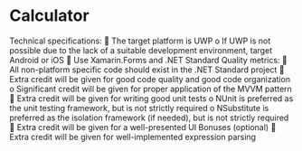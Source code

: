 # Calculator

Technical specifications:
 The target platform is UWP
o If UWP is not possible due to the lack of a suitable development environment, target Android or iOS
 Use Xamarin.Forms and .NET Standard
Quality metrics:
 All non-platform specific code should exist in the .NET Standard project
 Extra credit will be given for good code quality and good code organization
o Significant credit will be given for proper application of the MVVM pattern
 Extra credit will be given for writing good unit tests
o NUnit is preferred as the unit testing framework, but is not strictly required
o NSubstitute is preferred as the isolation framework (if needed), but is not strictly required
 Extra credit will be given for a well-presented UI
Bonuses (optional)
 Extra credit will be given for well-implemented expression parsing
